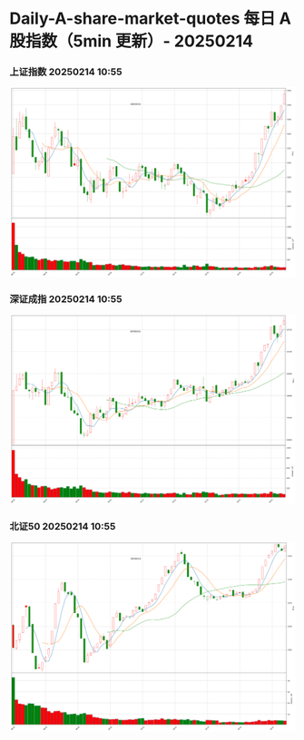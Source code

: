 
# Daily-A-share-market-quotes 每日 A 股指数（5min 更新）- 20250214

### 上证指数 20250214 10:55
![](./fig/2025/2/20250214-sh000001.png)

### 深证成指 20250214 10:55
![](./fig/2025/2/20250214-sz399001.png)

### 北证50 20250214 10:55
![](./fig/2025/2/20250214-bj899050.png)
